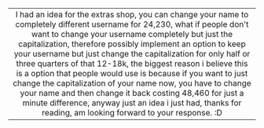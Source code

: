 ||
|:-----------------------------------:|
|I had an idea for the extras shop, you can change your name to completely different username for 24,230, what if people don't want to change your username completely but just the capitalization, therefore possibly implement an option to keep your username but just change the capitalization for only half or three quarters of that 12-18k, the biggest reason i believe this is a option that people would use is because if you want to just change the capitalization of your name now, you have to change your name and then change it back costing 48,460 for just a minute difference, anyway just an idea i just had, thanks for reading, am looking forward to your response. :D|

